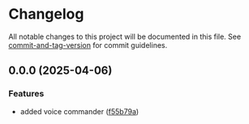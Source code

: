 # Changelog

All notable changes to this project will be documented in this file. See [commit-and-tag-version](https://github.com/absolute-version/commit-and-tag-version) for commit guidelines.

## 0.0.0 (2025-04-06)


### Features

* added voice commander ([f55b79a](https://github.com/roberkules/voice-command-dashboard/commit/f55b79a24eb3b5649fc8286d5ce3d2e8caafc255))
